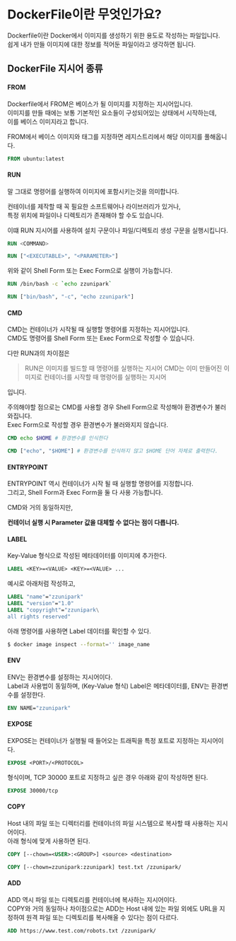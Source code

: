 # DockerFile이란 무엇인가요?

Dockerfile이란 Docker에서 이미지를 생성하기 위한 용도로 작성하는 파일입니다.  
쉽게 내가 만들 이미지에 대한 정보를 적어둔 파일이라고 생각하면 됩니다.

## DockerFile 지시어 종류

#### FROM

Dockerfile에서 FROM은 베이스가 될 이미지를 지정하는 지시어입니다.  
이미지를 만들 때에는 보통 기본적인 요소들이 구성되어있는 상태에서 시작하는데,  
이를 베이스 이미지라고 합니다.

FROM에서 베이스 이미지와 태그를 지정하면 레지스트리에서 해당 이미지를 풀해옵니다.

```dockerfile
FROM ubuntu:latest
```

#### RUN

말 그대로 명령어를 실행하여 이미지에 포함시키는것을 의미합니다.

컨테이너를 제작할 때 꼭 필요한 소프트웨어나 라이브러리가 있거나,  
특정 위치에 파일이나 디렉토리가 존재해야 할 수도 있습니다.

이떄 RUN 지시어를 사용하여 설치 구문이나 파일/디렉토리 생성 구문을 실행시킵니다.

```dockerfile
RUN <COMMAND>

RUN ["<EXECUTABLE>", "<PARAMETER>"]
```

위와 같이 Shell Form 또는 Exec Form으로 실행이 가능합니다.

```DOCKERFILE
RUN /bin/bash -c `echo zzunipark`

RUN ["bin/bash", "-c", "echo zzunipark"]
```

#### CMD

CMD는 컨테이너가 시작될 때 실행할 명령어를 지정하는 지시어입니다.  
CMD도 명령어를 Shell Form 또는 Exec Form으로 작성할 수 있습니다.

다만 RUN과의 차이점은

> RUN은 이미지를 빌드할 때 명령어를 실행하는 지시어
> CMD는 이미 만들어진 이미지로 컨테이너를 시작할 때 명령어를 실행하는 지시어

입니다.

주의해야할 점으로는 CMD를 사용할 경우 Shell Form으로 작성해야 환경변수가 불러와집니다.  
Exec Form으로 작성할 경우 환경변수가 불러와지지 않습니다.

```dockerfile
CMD echo $HOME # 환경변수를 인식한다

CMD ["echo", "$HOME"] # 환경변수를 인식하지 않고 $HOME 단어 자체로 출력한다.
```

#### ENTRYPOINT

ENTRYPOINT 역시 컨테이너가 시작 될 때 실행할 명령어를 지정합니다.  
그리고, Shell Form과 Exec Form을 둘 다 사용 가능합니다.

CMD와 거의 동일하지만,

**컨테이너 실행 시 Parameter 값을 대체할 수 없다는 점이 다릅니다.**

#### LABEL

Key-Value 형식으로 작성된 메타데이터를 이미지에 추가한다.

```dockerfile
LABEL <KEY>=<VALUE> <KEY>=<VALUE> ...
```

예시로 아래처럼 작성하고,

```dockerfile
LABEL "name"="zzunipark"
LABEL "version"="1.0"
LABEL "copyright"="zzunipark\
all rights reserved"
```

아래 명령어를 사용하면 Label 데이터를 확인할 수 있다.

```bash
$ docker image inspect --format='' image_name
```

#### ENV

ENV는 환경변수를 설정하는 지시어이다.  
Label과 사용법이 동일하며, (Key-Value 형식) Label은 메타데이터를, ENV는 환경변수를 설정한다.

```dockerfile
ENV NAME="zzunipark"
```

#### EXPOSE

EXPOSE는 컨테이너가 실행될 때 들어오는 트래픽을 특정 포트로 지정하는 지시어이다.

```dockerfile
EXPOSE <PORT>/<PROTOCOL>
```

형식이며, TCP 30000 포트로 지정하고 싶은 경우 아래와 같이 작성하면 된다.

```dockerfile
EXPOSE 30000/tcp
```

#### COPY

Host 내의 파일 또는 디렉터리를 컨테이너의 파일 시스템으로 복사할 때 사용하는 지시어이다.  
아래 형식에 맞게 사용하면 된다.

```dockerfile
COPY [--chown=<USER>:<GROUP>] <source> <destination>
```

```dockerfile
COPY [--chown=zzunipark:zzunipark] test.txt /zzunipark/
```

#### ADD

ADD 역시 파일 또는 디렉토리를 컨테이너에 복사하는 지시어이다.  
COPY와 거의 동일하나 차이점으로는 ADD는 Host 내에 있는 파일 외에도 URL을 지정하여 원격 파일 또는 디렉토리를 복사해올 수 있다는 점이 다르다.

```dockerfile
ADD https://www.test.com/robots.txt /zzunipark/
```
